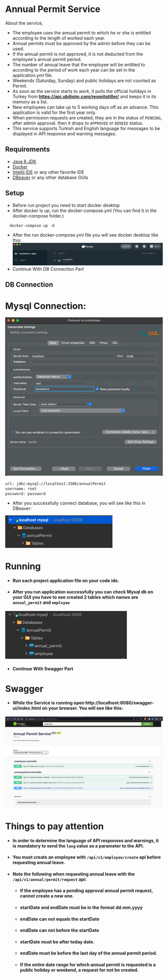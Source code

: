 # Annual Permit Service
About the service, 
- The employee uses the annual permit to which he or she is entitled according to the length of worked each year.
- Annual permits must be approved by the admin before they can be used.
- If the annual permit is not approved, it is not deducted from the employee's annual permit period.
- The number of annual leave that the employee will be entitled to according to the period of work each year can be set in the application.yml file.
- Weekends (Saturday, Sunday) and public holidays are not counted as Permit.
- As soon as the service starts to work, it pulls the official holidays in Turkey from **https://api.ubilisim.com/resmitatiller/** and keeps it in its memory as a list.
- New employees can take up to 5 working days off as an advance. This application is valid for the first year only.
- When permission requests are created, they are in the status of `PENDING`, after admin approval.
  then it drops to `APPROVED` or `DENIED` status.
- This service supports Turkish and English language for messages to be displayed in API response and warning messages.

## Requirements
- [Java 8 JDK](https://www.oracle.com/tr/java/technologies/javase/javase8-archive-downloads.html)
- [Docker](https://www.docker.com/products/docker-desktop/)
- [Intellij IDE](https://www.jetbrains.com/idea/download/#section=mac) or any other favorite IDE
- [DBeaver](https://dbeaver.com/download/lite/) or any other database GUIs


## Setup
- Before run project you need to start docker desktop
- After docker is up, run the docker-compose.yml (You can find it in the docker-compose folder.)
```
  docker-compose up -d
```
- After the run docker-compose.yml file you will see docker desktop like this: 
![](images/docker_desktop.png)
- Continue With DB Connection Part

## DB Connection
# Mysql Connection:
![](images/connect_database.png)

    url: jdbc:mysql://localhost:3306/annualPermit
    username: root
    password: password

* After you successfully connect database, you will see like this in DBeaver: 

![](images/db_connect_success.png)

# Running
- #### Run each project application file on your code ide.
- #### After you run application successfully you can check Mysql db on your GUI you have to see created 2 tables which names are `annual_permit` and `employee`
![](images/created_tables.png)

- #### Continue With Swagger Part
# Swagger
- #### While the Service is running open **http://localhost:8080/swagger-ui/index.html** on your browser. You will see like this:
![](images/swagger.png)
# Things to pay attention
- #### In order to determine the language of API responses and warnings, it is mandatory to send the `lang` value as a parameter to the API.
- #### You must create an employee with `/api/v1/employee/create` api before requesting annual leave.
- #### Note the following when requesting annual leave with the `/api/v1/annual/permit/request` api:

  - #### If the employee has a pending approval annual permit request, cannot create a new one.
  - #### startDate and endDate must be in the format dd.mm.yyyy
  - #### endDate can not equals the startDate
  - #### endDate can not before the startDate 
  - #### startDate must be after today date.
  - #### endDate must be before the last day of the annual permit period.
  - #### If the entire date range for which annual permit is requested is a public holiday or weekend, a request for not be created.







